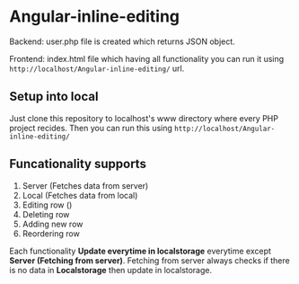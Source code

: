 Angular-inline-editing
================

Backend: user.php file is created which returns JSON object.

Frontend: index.html file which having all functionality you can run it using `http://localhost/Angular-inline-editing/` url.


Setup into local
-------

Just clone this repository to localhost's www directory where every PHP project recides. Then you can run this using `http://localhost/Angular-inline-editing/`

Funcationality supports
-------

 1. Server (Fetches data from server)
 2. Local (Fetches data from local)
 2. Editing row ()
 2. Deleting row
 3. Adding new row
 4. Reordering row

Each functionality **Update everytime in localstorage** everytime except **Server (Fetching from server)**. Fetching from server always checks if there is no data in **Localstorage** then update in localstorage. 




